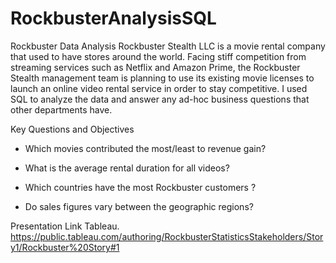 # RockbusterAnalysisSQL
Rockbuster Data Analysis 
Rockbuster Stealth LLC is a movie rental company that used to have stores around the world. Facing stiff competition from streaming services such as Netflix and Amazon Prime, the Rockbuster Stealth management team is planning to use its existing movie licenses to launch an online video rental service in order to stay competitive. I used SQL to analyze the data and answer any ad-hoc business questions that other departments have.

Key Questions and Objectives

* Which movies contributed the most/least to revenue gain?

* What is the average rental duration for all videos?

* Which countries have the most  Rockbuster customers ?

* Do sales figures vary between the geographic regions?

Presentation Link Tableau. https://public.tableau.com/authoring/RockbusterStatisticsStakeholders/Story1/Rockbuster%20Story#1

